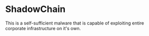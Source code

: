 # ShadowChain
This is a self-sufficient malware that is capable of exploiting entire corporate infrastructure on it's own.
